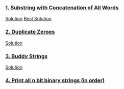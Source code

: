 ### [1. Substring with Concatenation of All Words](https://leetcode.com/problems/substring-with-concatenation-of-all-words/)
[Solution](src/1.kt) [Best Solution](src/1.1.kt)

### [2. Duplicate Zeroes](https://leetcode.com/problems/duplicate-zeros/)
[Solution](src/2.kt)

### [3. Buddy Strings](https://leetcode.com/problems/buddy-strings/)
[Solution](src/3.kt)

### [4. Print all n bit binary strings (in order)](src/4.kt)